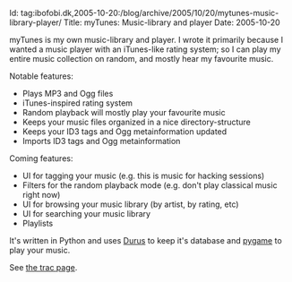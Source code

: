 Id: tag:ibofobi.dk,2005-10-20:/blog/archive/2005/10/20/mytunes-music-library-player/
Title: myTunes: Music-library and player
Date: 2005-10-20

myTunes is my own music-library and player. I wrote it primarily because I wanted a music player with an iTunes-like rating system; so I can play my entire music collection on random, and mostly hear my favourite music.

Notable features:

* Plays MP3 and Ogg files
* iTunes-inspired rating system
* Random playback will mostly play your favourite music
* Keeps your music files organized in a nice directory-structure
* Keeps your ID3 tags and Ogg metainformation updated
* Imports ID3 tags and Ogg metainformation

Coming features:

* UI for tagging your music (e.g. this is music for hacking sessions)
* Filters for the random playback mode (e.g. don't play classical music right now)
* UI for browsing your music library (by artist, by rating, etc)
* UI for searching your music library
* Playlists

It's written in Python and uses [Durus](http://www.mems-exchange.org/software/durus/) to keep it's database and [pygame](http://www.pygame.org/) to play your music.

See [the trac page](http://code.ibofobi.dk/public/wiki/ProjectMyTunes).